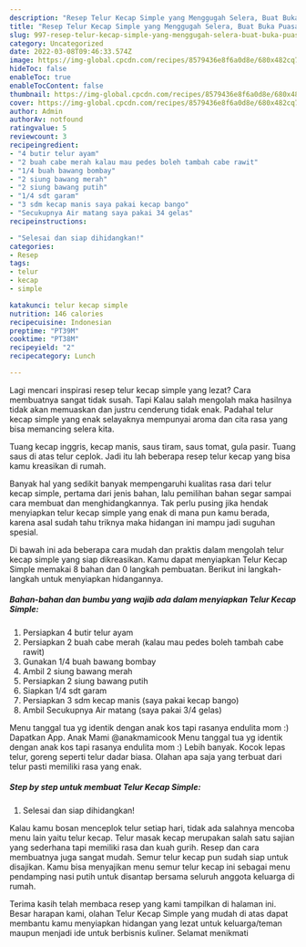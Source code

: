 ```yaml
---
description: "Resep Telur Kecap Simple yang Menggugah Selera, Buat Buka Puasa Sempurna"
title: "Resep Telur Kecap Simple yang Menggugah Selera, Buat Buka Puasa Sempurna"
slug: 997-resep-telur-kecap-simple-yang-menggugah-selera-buat-buka-puasa-sempurna
category: Uncategorized
date: 2022-03-08T09:46:33.574Z
image: https://img-global.cpcdn.com/recipes/8579436e8f6a0d8e/680x482cq70/telur-kecap-simple-foto-resep-utama.jpg
hideToc: false
enableToc: true
enableTocContent: false
thumbnail: https://img-global.cpcdn.com/recipes/8579436e8f6a0d8e/680x482cq70/telur-kecap-simple-foto-resep-utama.jpg
cover: https://img-global.cpcdn.com/recipes/8579436e8f6a0d8e/680x482cq70/telur-kecap-simple-foto-resep-utama.jpg
author: Admin
authorAv: notfound
ratingvalue: 5
reviewcount: 3
recipeingredient:
- "4 butir telur ayam"
- "2 buah cabe merah kalau mau pedes boleh tambah cabe rawit"
- "1/4 buah bawang bombay"
- "2 siung bawang merah"
- "2 siung bawang putih"
- "1/4 sdt garam"
- "3 sdm kecap manis saya pakai kecap bango"
- "Secukupnya Air matang saya pakai 34 gelas"
recipeinstructions:

- "Selesai dan siap dihidangkan!"
categories:
- Resep
tags:
- telur
- kecap
- simple

katakunci: telur kecap simple 
nutrition: 146 calories
recipecuisine: Indonesian
preptime: "PT39M"
cooktime: "PT38M"
recipeyield: "2"
recipecategory: Lunch

---
```



Lagi mencari inspirasi resep telur kecap simple yang lezat? Cara membuatnya sangat tidak susah. Tapi Kalau salah mengolah maka hasilnya tidak akan memuaskan dan justru cenderung tidak enak. Padahal telur kecap simple yang enak selayaknya mempunyai aroma dan cita rasa yang bisa memancing selera kita.


Tuang kecap inggris, kecap manis, saus tiram, saus tomat, gula pasir. Tuang saus di atas telur ceplok. Jadi itu lah beberapa resep telur kecap yang bisa kamu kreasikan di rumah.

Banyak hal yang sedikit banyak mempengaruhi kualitas rasa dari telur kecap simple, pertama dari jenis bahan, lalu pemilihan bahan segar sampai cara membuat dan menghidangkannya. Tak perlu pusing jika hendak menyiapkan telur kecap simple yang enak di mana pun kamu berada, karena asal sudah tahu triknya maka hidangan ini mampu jadi suguhan spesial.


Di bawah ini ada beberapa cara mudah dan praktis dalam mengolah telur kecap simple yang siap dikreasikan. Kamu dapat menyiapkan Telur Kecap Simple memakai 8 bahan dan 0 langkah pembuatan. Berikut ini langkah-langkah untuk menyiapkan hidangannya.

<!--inarticleads1-->

##### Bahan-bahan dan bumbu yang wajib ada dalam menyiapkan Telur Kecap Simple:

1. Persiapkan 4 butir telur ayam
1. Persiapkan 2 buah cabe merah (kalau mau pedes boleh tambah cabe rawit)
1. Gunakan 1/4 buah bawang bombay
1. Ambil 2 siung bawang merah
1. Persiapkan 2 siung bawang putih
1. Siapkan 1/4 sdt garam
1. Persiapkan 3 sdm kecap manis (saya pakai kecap bango)
1. Ambil Secukupnya Air matang (saya pakai 3/4 gelas)


Menu tanggal tua yg identik dengan anak kos tapi rasanya endulita mom :) Dapatkan App. Anak Mami @anakmamicook Menu tanggal tua yg identik dengan anak kos tapi rasanya endulita mom :) Lebih banyak. Kocok lepas telur, goreng seperti telur dadar biasa. Olahan apa saja yang terbuat dari telur pasti memiliki rasa yang enak. 

<!--inarticleads2-->

##### Step by step untuk membuat Telur Kecap Simple:


1. Selesai dan siap dihidangkan!

Kalau kamu bosan menceplok telur setiap hari, tidak ada salahnya mencoba menu lain yaitu telur kecap. Telur masak kecap merupakan salah satu sajian yang sederhana tapi memiliki rasa dan kuah gurih. Resep dan cara membuatnya juga sangat mudah. Semur telur kecap pun sudah siap untuk disajikan. Kamu bisa menyajikan menu semur telur kecap ini sebagai menu pendamping nasi putih untuk disantap bersama seluruh anggota keluarga di rumah. 

Terima kasih telah membaca resep yang kami tampilkan di halaman ini. Besar harapan kami, olahan Telur Kecap Simple yang mudah di atas dapat membantu kamu menyiapkan hidangan yang lezat untuk keluarga/teman maupun menjadi ide untuk berbisnis kuliner. Selamat menikmati
